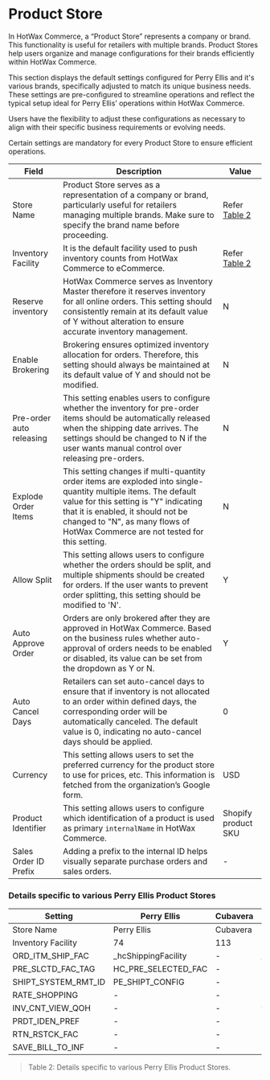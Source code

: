 # Product Store 

In HotWax Commerce, a “Product Store” represents a company or brand. This functionality is useful for retailers with multiple brands. Product Stores help users organize and manage configurations for their brands efficiently within HotWax Commerce.  

This section displays the default settings configured for Perry Ellis and it's various brands, specifically adjusted to match its unique business needs. These settings are pre-configured to streamline operations and reflect the typical setup ideal for Perry Ellis’ operations within HotWax Commerce.  

Users have the flexibility to adjust these configurations as necessary to align with their specific business requirements or evolving needs. 

Certain settings are mandatory for every Product Store to ensure efficient operations.

| Field                    | Description                                           | Value          |
|--------------------------|-----------------------------------------------------------------------------------------------------------------------------------------------------------------------------------------------------------------------------------------------------------------------------------|---------------------|
| Store Name               | Product Store serves as a representation of a company or brand, particularly useful for retailers managing multiple brands. Make sure to specify the brand name before proceeding.                                                                                                | Refer [Table 2](#Details-specific-to-various-Perry-Ellis-Product-Stores)         |                    
| Inventory Facility       | It is the default facility used to push inventory counts from HotWax Commerce to eCommerce.                                                                                                                                                                                       | Refer [Table 2](#Details-specific-to-various-Perry-Ellis-Product-Stores)         |
| Reserve inventory        | HotWax Commerce serves as Inventory Master therefore it reserves inventory for all online orders. This setting should consistently remain at its default value of Y without alteration to ensure accurate inventory management.                                                   | N                   |
| Enable Brokering         | Brokering ensures optimized inventory allocation for orders. Therefore, this setting should always be maintained at its default value of Y and should not be modified.                                                                                                            | N                   |
| Pre-order auto releasing | This setting enables users to configure whether the inventory for pre-order items should be automatically released when the shipping date arrives. The settings should be changed to N if the user wants manual control over releasing pre-orders.                                | N                   |
| Explode Order Items      | This setting changes if multi-quantity order items are exploded into single-quantity multiple items. The default value for this setting is "Y" indicating that it is enabled, it should not be changed to "N", as many flows of HotWax Commerce are not tested for this setting.  | N                   |
| Allow Split              | This setting allows users to configure whether the orders should be split, and multiple shipments should be created for orders. If the user wants to prevent order splitting, this setting should be modified to 'N'.                                                             | Y                   |
| Auto Approve Order       | Orders are only brokered after they are approved in HotWax Commerce. Based on the business rules whether auto-approval of orders needs to be enabled or disabled, its value can be set from the dropdown as Y or N.                                                               | Y                   |
| Auto Cancel Days         | Retailers can set auto-cancel days to ensure that if inventory is not allocated to an order within defined days, the corresponding order will be automatically canceled. The default value is 0, indicating no auto-cancel days should be applied.                                | 0                   |
| Currency                 | This setting allows users to set the preferred currency for the product store to use for prices, etc. This information is fetched from the organization’s Google form.                                                                                                            | USD                 |
| Product Identifier       | This setting allows users to configure which identification of a product is used as primary `internalName` in HotWax Commerce.                                                                                                                                                    | Shopify product SKU |
| Sales Order ID Prefix    | Adding a prefix to the internal ID helps visually separate purchase orders and sales orders.                                                                                                                                                                                      | -                   |

### Details specific to various Perry Ellis Product Stores 

| Setting              | Perry Ellis         | Cubavera           | Original Penguin     | 
| -------------------- | ----------------    | ------------------ | -------------------- | 
| Store Name           | Perry Ellis         | Cubavera           | Original Penguin     | 
| Inventory Facility   | 74                  | 113                | 74                   | 
| ORD_ITM_SHIP_FAC     | _hcShippingFacility | -                  | _hcShippingFacility  | 
| PRE_SLCTD_FAC_TAG    | HC_PRE_SELECTED_FAC | -                  | HC_PRE_SELECTED_FAC  | 
| SHIPT_SYSTEM_RMT_ID  | PE_SHIPT_CONFIG     | -                  | SHIPT_CONFIG         | 
| RATE_SHOPPING        | -                   | -                  | Y                    |     
| INV_CNT_VIEW_QOH     | -                   | -                  | false                | 
| PRDT_IDEN_PREF       | -                   | -                  | -                    | 
| RTN_RSTCK_FAC        | -                   | -                  | WH                   | 
| SAVE_BILL_TO_INF     | -                   | -                  | N                    | 

> Table 2: Details specific to various Perry Ellis Product Stores.
